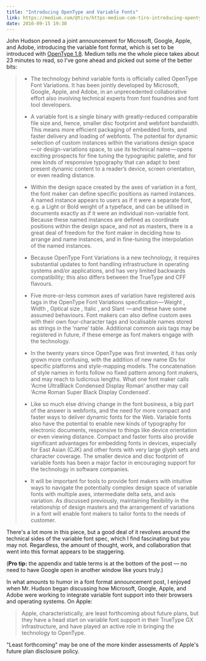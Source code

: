 ```yaml
---
title: "Introducing OpenType and Variable Fonts"
link: https://medium.com/@tiro/https-medium-com-tiro-introducing-opentype-variable-fonts-12ba6cd2369#.6cxgnofmm
date: 2016-09-15 19:30
---
```

John Hudson penned a joint announcement for Microsoft, Google, Apple, and Adobe, introducing the variable font format, which is set to be introduced with [OpenType 1.8][opentype]. Medium tells me the whole piece takes about 23 minutes to read, so I've gone ahead and picked out some of the better bits: 

> + The technology behind variable fonts is officially called OpenType Font Variations. It has been jointly developed by Microsoft, Google, Apple, and Adobe, in an unprecedented collaborative effort also involving technical experts from font foundries and font tool developers.
> 
> +  A variable font is a single binary with greatly-reduced comparable file size and, hence, smaller disc footprint and webfont bandwidth. This means more efficient packaging of embedded fonts, and faster delivery and loading of webfonts. The potential for dynamic selection of custom instances within the variations design space — or design-variations space, to use its technical name — opens exciting prospects for fine tuning the typographic palette, and for new kinds of responsive typography that can adapt to best present dynamic content to a reader’s device, screen orientation, or even reading distance.
> 
> + Within the design space created by the axes of variation in a font, the font maker can define specific positions as named instances. A named instance appears to users as if it were a separate font, e.g. a Light or Bold weight of a typeface, and can be utilised in documents exactly as if it were an individual non-variable font. Because these named instances are defined as coordinate positions within the design space, and not as masters, there is a great deal of freedom for the font maker in deciding how to arrange and name instances, and in fine-tuning the interpolation of the named instances.
> 
> + Because OpenType Font Variations is a new technology, it requires substantial updates to font handling infrastructure in operating systems and/or applications, and has very limited backwards compatibility; this also differs between the TrueType and CFF flavours.
> 
> + Five more-or-less common axes of variation have registered axis tags in the OpenType Font Variations specification — Weight <wght>, Width <wdth>, Optical size <opsz>, Italic <ital>, and Slant <slnt> — and these have some assumed behaviours. Font makers can also define custom axes with their own four-character tags and localisable names stored as strings in the ‘name’ table. Additional common axis tags may be registered in future, if these emerge as font makers engage with the technology.
> 
> + In the twenty years since OpenType was first invented, it has only grown more confusing, with the addition of new name IDs for specific platforms and style-mapping models. The concatenation of style names in fonts follow no fixed pattern among font makers, and may reach to ludicrous lengths. What one font maker calls ‘Acme UltraBlack Condensed Display Roman’ another may call ‘Acme Roman Super Black Display Condensed’.
> 
> + Like so much else driving change in the font business, a big part of the answer is webfonts, and the need for more compact and faster ways to deliver dynamic fonts for the Web. Variable fonts also have the potential to enable new kinds of typography for electronic documents, responsive to things like device orientation or even viewing distance. Compact and faster fonts also provide significant advantages for embedding fonts in devices, especially for East Asian (CJK) and other fonts with very large glyph sets and character coverage. The smaller device and disc footprint of variable fonts has been a major factor in encouraging support for the technology in software companies.
> 
> + It will be important for tools to provide font makers with intuitive ways to navigate the potentially complex design space of variable fonts with multiple axes, intermediate delta sets, and axis variation. As discussed previously, maintaining flexibility in the relationship of design masters and the arrangement of variations in a font will enable font makers to tailor fonts to the needs of customer.

There's a lot more in this piece, but a good deal of it revolves around the technical sides of the variable font spec, which I find fascinating but you may not. Regardless, the amount of thought, work, and collaboration that went into this format appears to be staggering. 

(**Pro tip:** the appendix and table terms is at the bottom of the post — no need to have Google open in another window like yours truly.)

In what amounts to humor in a font format announcement post, I enjoyed when Mr. Hudson began discussing how Microsoft, Google, Apple, and Adobe were working to integrate variable font support into their browsers and operating systems. On Apple: 

> Apple, characteristically, are least forthcoming about future plans, but they have a head start on variable font support in their TrueType GX infrastructure, and have played an active role in bringing the technology to OpenType.

"Least forthcoming" may be one of the more kinder assessments of Apple's future plan disclosure policy. 

[opentype]: https://www.microsoft.com/typography/otspec180/
